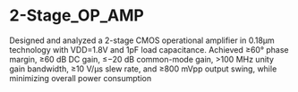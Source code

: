 # 2-Stage_OP_AMP
Designed and analyzed a 2-stage CMOS operational amplifier in 0.18μm technology with VDD=1.8V and 1pF load capacitance. Achieved ≥60° phase margin, ≥60 dB DC gain, ≤−20 dB common-mode gain, >100 MHz unity gain bandwidth, ≥10 V/μs slew rate, and ≥800 mVpp output swing, while minimizing overall power consumption
